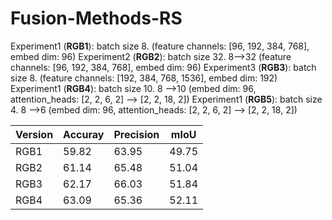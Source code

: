 # Fusion-Methods-RS

Experiment1 (**RGB1**): batch size 8. (feature channels: [96, 192, 384, 768], embed dim: 96)
Experiment2 (**RGB2**): batch size 32. 8-->32 (feature channels: [96, 192, 384, 768], embed dim: 96)
Experiment3 (**RGB3**): batch size 8. (feature channels: [192, 384, 768, 1536], embed dim: 192)
Experiment1 (**RGB4**): batch size 10. 8 -->10 (embed dim: 96, attention_heads: [2, 2, 6, 2] --> [2, 2, 18, 2])
Experiment1 (**RGB5**): batch size 4. 8 -->6 (embed dim: 96, attention_heads: [2, 2, 6, 2] --> [2, 2, 18, 2])


| Version | Accuray | Precision | mIoU |
| ------- | ------- | --------- | ---- |
| RGB1 | 59.82 | 63.95 | 49.75 | 
| RGB2 | 61.14 | 65.48 | 51.04 |
| RGB3 | 62.17 | 66.03 | 51.84 |
| RGB4 | 63.09 | 65.36 | 52.11 |
